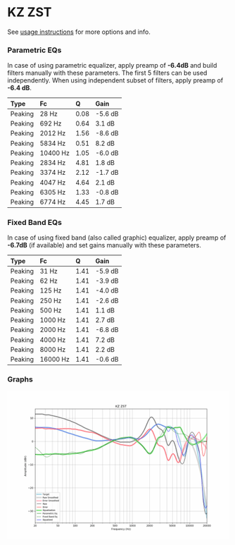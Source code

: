 # KZ ZST
See [usage instructions](https://github.com/jaakkopasanen/AutoEq#usage) for more options and info.

### Parametric EQs
In case of using parametric equalizer, apply preamp of **-6.4dB** and build filters manually
with these parameters. The first 5 filters can be used independently.
When using independent subset of filters, apply preamp of **-6.4 dB**.

| Type    | Fc       |    Q | Gain    |
|:--------|:---------|:-----|:--------|
| Peaking | 28 Hz    | 0.08 | -5.6 dB |
| Peaking | 692 Hz   | 0.64 | 3.1 dB  |
| Peaking | 2012 Hz  | 1.56 | -8.6 dB |
| Peaking | 5834 Hz  | 0.51 | 8.2 dB  |
| Peaking | 10400 Hz | 1.05 | -6.0 dB |
| Peaking | 2834 Hz  | 4.81 | 1.8 dB  |
| Peaking | 3374 Hz  | 2.12 | -1.7 dB |
| Peaking | 4047 Hz  | 4.64 | 2.1 dB  |
| Peaking | 6305 Hz  | 1.33 | -0.8 dB |
| Peaking | 6774 Hz  | 4.45 | 1.7 dB  |

### Fixed Band EQs
In case of using fixed band (also called graphic) equalizer, apply preamp of **-6.7dB**
(if available) and set gains manually with these parameters.

| Type    | Fc       |    Q | Gain    |
|:--------|:---------|:-----|:--------|
| Peaking | 31 Hz    | 1.41 | -5.9 dB |
| Peaking | 62 Hz    | 1.41 | -3.9 dB |
| Peaking | 125 Hz   | 1.41 | -4.0 dB |
| Peaking | 250 Hz   | 1.41 | -2.6 dB |
| Peaking | 500 Hz   | 1.41 | 1.1 dB  |
| Peaking | 1000 Hz  | 1.41 | 2.7 dB  |
| Peaking | 2000 Hz  | 1.41 | -6.8 dB |
| Peaking | 4000 Hz  | 1.41 | 7.2 dB  |
| Peaking | 8000 Hz  | 1.41 | 2.2 dB  |
| Peaking | 16000 Hz | 1.41 | -0.6 dB |

### Graphs
![](./KZ%20ZST.png)
